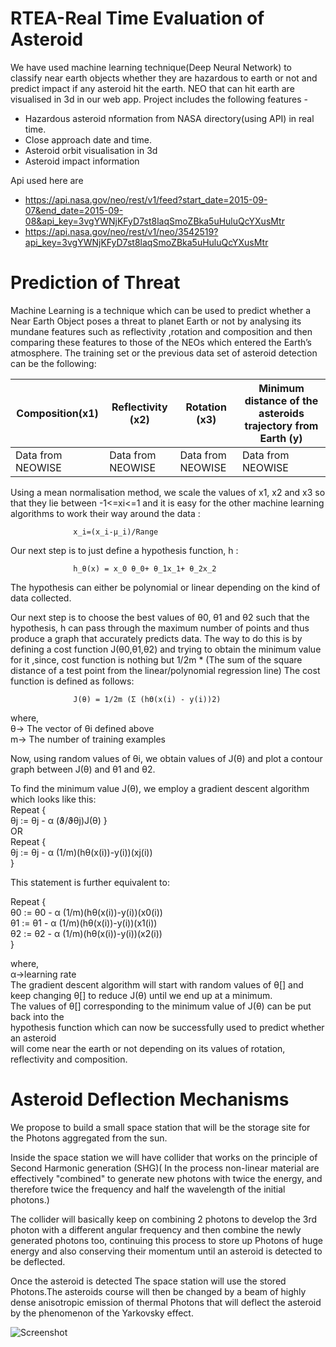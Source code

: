 # RTEA-Real Time Evaluation of Asteroid

We have used machine learning technique(Deep Neural Network) to classify near earth objects whether they are hazardous to earth or not and predict impact if any asteroid hit the earth.
NEO that can hit earth are visualised in 3d in our web app.
Project includes the following features - 
 - Hazardous asteroid nformation from NASA directory(using API) in real time.
 - Close approach date and time.
 - Asteroid orbit visualisation in 3d
 - Asteroid impact information

Api used here are 
- https://api.nasa.gov/neo/rest/v1/feed?start_date=2015-09-07&end_date=2015-09-08&api_key=3vgYWNjKFyD7st8laqSmoZBka5uHuluQcYXusMtr
- https://api.nasa.gov/neo/rest/v1/neo/3542519?api_key=3vgYWNjKFyD7st8laqSmoZBka5uHuluQcYXusMtr

# Prediction of Threat
Machine Learning is a technique which can be used to predict whether a Near Earth
Object poses a threat to planet Earth or not by analysing its mundane features such as
reflectivity ,rotation and composition and then comparing these features to those of the
NEOs which entered the Earth’s atmosphere.
The training set or the previous data set of asteroid detection can be the following: 






| Composition(x1)  | Reflectivity (x2)  | Rotation (x3)     | Minimum distance of the asteroids trajectory from Earth (y)|
| ---------------- | ------------------ |-------------------|------------------------------------------------------------|
| Data from NEOWISE| Data from NEOWISE  | Data from NEOWISE |    Data from NEOWISE                                       |


Using a mean normalisation method, we scale the values of x1, x2 and x3 so that they lie
between -1<=xi<=1 and it is easy for the other machine learning algorithms to work
their way around the data : 

                  x_i=(x_i-µ_i)/Range
Our next step is to just define a hypothesis function, h :

                  h_⁡θ(x) = x_0 θ_0+ θ_1x_1+ θ_2x_2
The hypothesis can either be polynomial or linear depending on the kind of data collected.

Our next step is to choose the best values of θ0, θ1 and θ2 such that the hypothesis, h
can pass through the maximum number of points and thus produce a graph that
accurately predicts data.
The way to do this is by defining a cost function J(θ0,θ1,θ2) and trying to obtain the
minimum value for it ,since, cost function is nothing but 1/2m * (The sum of the square
distance of a test point from the linear/polynomial regression line)
The cost function is defined as follows: 

                  J(θ) = 1/2m (Σ (hϴ(x(i) - y(i))2) 

where,<br/>
 θ→ The vector of θi defined above<br/>
 m→ The number of training examples
 
Now, using random values of θi, we obtain values of J(θ) and plot a contour graph
between J(θ) and θ1 and θ2.

To find the minimum value J(θ), we employ a
gradient descent algorithm which looks like this:<br/>
Repeat {<br/>
                 θj := θj - α (ϑ/ϑθj)J(θ)
}<br/>
OR<br/>
Repeat {<br/>
                 θj := θj - α (1/m)(hθ(x(i))-y(i))(xj(i))<br/>
}<br/>

This statement is further equivalent to:

Repeat {<br/>
                 θ0 := θ0 - α (1/m)(hθ(x(i))-y(i))(x0(i))<br/>
                 θ1 := θ1 - α (1/m)(hθ(x(i))-y(i))(x1(i))<br/>
                 θ2 := θ2 - α (1/m)(hθ(x(i))-y(i))(x2(i))<br/>
}<br/>

where,<br/>
α→learning rate<br/>
The gradient descent algorithm will start with random values of θ[] and keep changing
θ[] to reduce J(θ) until we end up at a minimum. <br/>
The values of θ[] corresponding to the minimum value of J(θ) can be put back into the<br/>
hypothesis function which can now be successfully used to predict whether an asteroid<br/>
will come near the earth or not depending on its values of rotation, reflectivity and
composition. <br/>

# Asteroid Deflection Mechanisms 
We propose to build a small space station that will be the storage site for the
Photons aggregated from the sun.

Inside the space station we will have collider that works on the principle of
Second Harmonic generation (SHG)( In the process non-linear material are
effectively "combined" to generate new photons with twice the energy, and
therefore twice the frequency and half the wavelength of the initial photons.)

The collider will basically keep on combining 2 photons to develop the 3rd
photon with a different angular frequency and then combine the newly
generated photons too, continuing this process to store up Photons of huge
energy and also conserving their momentum until an asteroid is detected to be
deflected.

Once the asteroid is detected The space station will use the stored Photons.The
asteroids course will then be changed by a beam of highly dense anisotropic
emission of thermal Photons that will deflect the asteroid by the phenomenon of
the Yarkovsky effect. <br/>

![Screenshot](https://images.app.goo.gl/1XrrDJbVtHUADdpa9)

